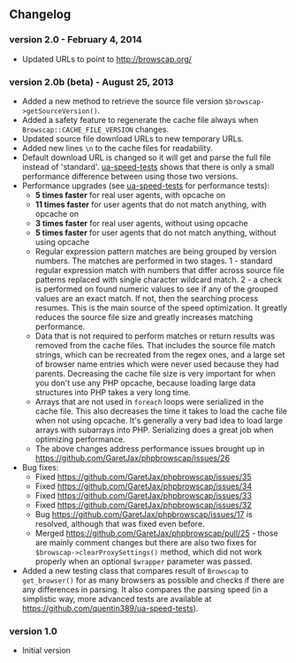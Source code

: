 Changelog
-------

### version 2.0 - February 4, 2014
- Updated URLs to point to http://browscap.org/

### version 2.0b (beta) - August 25, 2013
- Added a new method to retrieve the source file version `$browscap->getSourceVersion()`.
- Added a safety feature to regenerate the cache file always when `Browscap::CACHE_FILE_VERSION` changes.
- Updated source file download URLs to new temporary URLs.
- Added new lines `\n` to the cache files for readability.
- Default download URL is changed so it will get and parse the full file instead of 'standard'.
  [ua-speed-tests](https://github.com/quentin389/ua-speed-tests) shows that there is only a small performance difference between
  using those two versions.
- Performance upgrades (see [ua-speed-tests](https://github.com/quentin389/ua-speed-tests) for performance tests):
  * **5 times faster** for real user agents, with opcache on
  * **11 times faster** for user agents that do not match anything, with opcache on
  * **3 times faster** for real user agents, without using opcache
  * **5 times faster** for user agents that do not match anything, without using opcache
  * Regular expression pattern matches are being grouped by version numbers. The matches are performed
    in two stages. 1 - standard regular expression match with numbers that differ across source file
    patterns replaced with single character wildcard match. 2 - a check is performed on found numeric
    values to see if any of the grouped values are an exact match. If not, then the searching process resumes.
    This is the main source of the speed optimization. It greatly reduces the source file size and
    greatly increases matching performance.
  * Data that is not required to perform matches or return results was removed from the cache files.
    That includes the source file match strings, which can be recreated from the regex ones, and a large set
    of browser name entries which were never used because they had parents. Decreasing the cache file size
    is very important for when you don't use any PHP opcache, because loading large data structures into
    PHP takes a very long time.
  * Arrays that are not used in `foreach` loops were serialized in the cache file. This also decreases the time
    it takes to load the cache file when not using opcache. It's generally a very bad idea to load large arrays
    with subarrays into PHP. Serializing does a great job when optimizing performance. 
  * The above changes address performance issues brought up in https://github.com/GaretJax/phpbrowscap/issues/26
- Bug fixes:
  * Fixed https://github.com/GaretJax/phpbrowscap/issues/35
  * Fixed https://github.com/GaretJax/phpbrowscap/issues/34
  * Fixed https://github.com/GaretJax/phpbrowscap/issues/33
  * Fixed https://github.com/GaretJax/phpbrowscap/issues/32
  * Bug https://github.com/GaretJax/phpbrowscap/issues/17 is resolved, although that was fixed even before.
  * Merged https://github.com/GaretJax/phpbrowscap/pull/25 - those are mainly comment changes but there are also two fixes
    for `$browscap->clearProxySettings()` method, which did not work properly when an optional `$wrapper` parameter was passed. 
- Added a new testing class that compares result of `Browscap` to `get_browser()` for as many browsers as possible
  and checks if there are any differences in parsing. It also compares the parsing speed (in a simplistic way,
  more advanced tests are available at https://github.com/quentin389/ua-speed-tests).

### version 1.0
- Initial version
